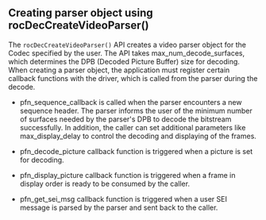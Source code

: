 
## Creating parser object using rocDecCreateVideoParser()

The `rocDecCreateVideoParser()` API creates a video parser object for the Codec specified by the user. The API takes max_num_decode_surfaces, which determines the DPB (Decoded Picture Buffer) size for decoding. When creating a parser object, the application must register certain callback functions with the driver, which is called from the parser during the decode.

- pfn_sequence_callback is called when the parser encounters a new sequence header. The parser informs the user of the minimum number of surfaces needed by the parser's DPB to decode the bitstream successfully. In addition, the caller can set additional parameters like max_display_delay to control the decoding and displaying of the frames.

- pfn_decode_picture callback function is triggered when a picture is set for decoding.

- pfn_display_picture callback function is triggered when a frame in display order is ready to be consumed by the caller.

- pfn_get_sei_msg callback function is triggered when a user SEI message is parsed by the parser and sent back to the caller.

